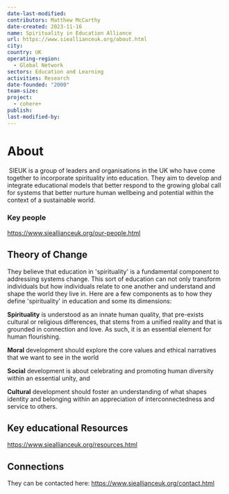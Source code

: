 ```yaml
---
date-last-modified: 
contributors: Matthew McCarthy
date-created: 2023-11-16
name: Spirituality in Education Alliance
url: https://www.sieallianceuk.org/about.html
city: 
country: UK
operating-region:
  - Global Network
sectors: Education and Learning
activities: Research
date-founded: "2000"
team-size: 
project:
  - cohere+
publish: 
last-modified-by:
---
```


# About 

 SIEUK is a group of leaders and organisations in the UK who have come together to incorporate spirituality into education. They aim to develop and integrate  educational models that better respond to the growing global call for systems that better nurture human wellbeing and potential within the context of a sustainable world.

### Key people 

https://www.sieallianceuk.org/our-people.html
## Theory of Change 

They believe that education in 'spirituality' is a fundamental component to addressing systems change. This sort of education can not only transform individuals but how individuals relate to one another and understand and shape the world they live in. Here are a few components as to how they define 'spirituality' in education and some its dimensions: 

**Spirituality** is understood as an innate human quality, that pre-exists cultural or religious differences, that stems from a unified reality and that is grounded in connection and love. As such, it is an essential element for human flourishing.  
  
**Moral** development should explore the core values and ethical narratives that we want to see in the world  
  
**Social** development is about celebrating and promoting human diversity within an essential unity, and  
  
**Cultural** development should foster an understanding of what shapes identity and belonging within an appreciation of interconnectedness and service to others.
## Key educational Resources 

https://www.sieallianceuk.org/resources.html
## Connections 

They can be contacted here: https://www.sieallianceuk.org/contact.html
